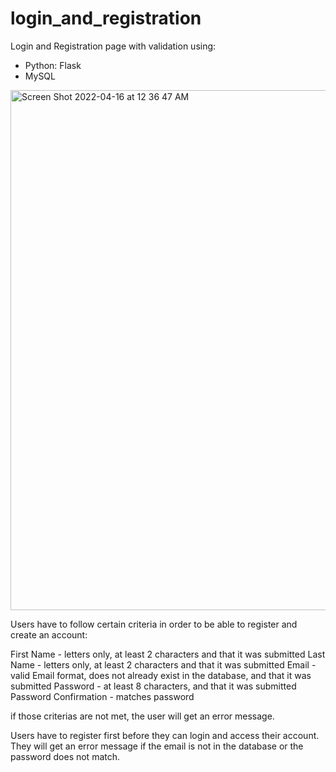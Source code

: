 # login_and_registration

Login and Registration page with validation using:
- Python: Flask
- MySQL

<img width="832" alt="Screen Shot 2022-04-16 at 12 36 47 AM" src="https://user-images.githubusercontent.com/31575741/163662263-baceebf5-a1f2-4c30-b9bb-2f1788fa4f8a.png">

Users have to follow certain criteria in order to be able to register and create an account:

First Name - letters only, at least 2 characters and that it was submitted
Last Name - letters only, at least 2 characters and that it was submitted
Email - valid Email format, does not already exist in the database, and that it was submitted
Password - at least 8 characters, and that it was submitted
Password Confirmation - matches password

if those criterias are not met, the user will get an error message.

Users have to register first before they can login and access their account. They will get an error message if the email is not in the database or the password does not match. 
